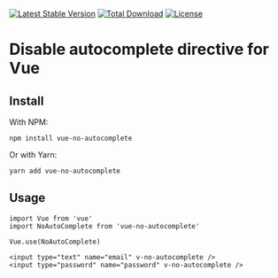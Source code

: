 [![Latest Stable Version](https://img.shields.io/npm/v/vue-no-autocomplete)](https://github.com/antiheroguy/vue-no-autocomplete)
[![Total Download](https://img.shields.io/npm/dt/vue-no-autocomplete)](https://github.com/antiheroguy/vue-no-autocomplete)
[![License](https://img.shields.io/npm/l/vue-no-autocomplete)](https://packagist.org/packages/antiheroguy/code-generator)

# Disable autocomplete directive for Vue

## Install
With NPM:
```
npm install vue-no-autocomplete
```
Or with Yarn:
```
yarn add vue-no-autocomplete
```

## Usage
```
import Vue from 'vue'
import NoAutoComplete from 'vue-no-autocomplete'

Vue.use(NoAutoComplete)
```
```
<input type="text" name="email" v-no-autocomplete />
<input type="password" name="password" v-no-autocomplete />
```